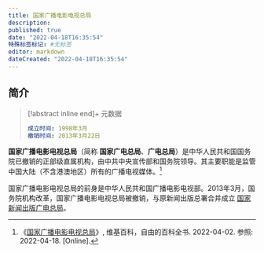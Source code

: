 ```yaml
---
title: 国家广播电影电视总局
description:
published: true
date: "2022-04-18T16:35:54"
特殊标签标记: #无标签
editor: markdown
dateCreated: "2022-04-18T16:35:54"
---
```


## 简介

> [!abstract inline end]+ 元数据
>
> ```YAML
> 成立时间: 1998年3月
> 撤销时间: 2013年3月22日
> ```

**国家广播电影电视总局**（简称 **国家广电总局**、**广电总局**）是中华人民共和国国务院已撤销的正部级直属机构，由中共中央宣传部和国务院领导。其主要职能是监管中国大陆（不含港澳地区）所有的广播电视媒体。[^1]

国家广播电影电视总局的前身是中华人民共和国广播电影电视部。2013年3月，国务院机构改革，国家广播电影电视总局被撤销，与原新闻出版总署合并成立 [国家新闻出版广电总局](/rule/国家新闻出版广电总局/index.md)。

[^1]: 《[国家广播电影电视总局](https://zh.wikipedia.org/w/index.php?title=国家广播电影电视总局&oldid=70941216)》, 维基百科，自由的百科全书. 2022-04-02. 参照: 2022-04-18. [Online].
